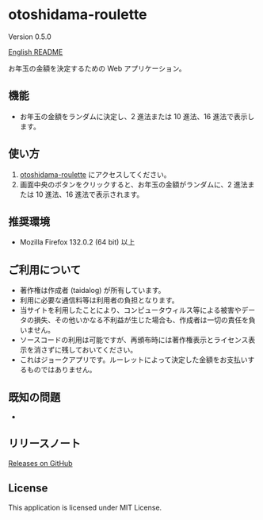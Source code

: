 # otoshidama-roulette

Version 0.5.0

[English README](README.md)

お年玉の金額を決定するための Web アプリケーション。

## 機能

- お年玉の金額をランダムに決定し、2 進法または 10 進法、16 進法で表示します。

## 使い方

1. [otoshidama-roulette](https://taidalog.github.io/otoshidama-roulette/) にアクセスしてください。
1. 画面中央のボタンをクリックすると、お年玉の金額がランダムに、2 進法または 10 進法、16 進法で表示されます。

## 推奨環境

- Mozilla Firefox 132.0.2 (64 bit) 以上

## ご利用について

- 著作権は作成者 (taidalog) が所有しています。
- 利用に必要な通信料等は利用者の負担となります。
- 当サイトを利用したことにより、コンピュータウィルス等による被害やデータの損失、その他いかなる不利益が生じた場合も、作成者は一切の責任を負いません。
- ソースコードの利用は可能ですが、再頒布時には著作権表示とライセンス表示を消さずに残しておいてください。
- これはジョークアプリです。ルーレットによって決定した金額をお支払いするものではありません。

## 既知の問題

-

## リリースノート

[Releases on GitHub](https://github.com/taidalog/otoshidama-roulette/releases)

## License

This application is licensed under MIT License.
